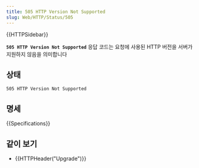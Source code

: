 ```yaml
---
title: 505 HTTP Version Not Supported
slug: Web/HTTP/Status/505
---
```


{{HTTPSidebar}}

**`505 HTTP Version Not Supported`** 응답 코드는 요청에 사용된 HTTP 버전을 서버가 지원하지 않음을 의미합니다

## 상태

```
505 HTTP Version Not Supported
```

## 명세

{{Specifications}}

## 같이 보기

- {{HTTPHeader("Upgrade")}}
